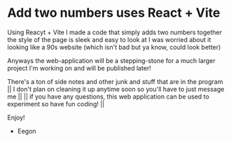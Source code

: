 # Add two numbers uses React + Vite 

Using Reacyt + Vite I made a code that simply adds two numbers together
the style of the page is sleek and easy to look at
I was worried about it looking like a 90s website (which isn't bad but ya know, could look better)

Anyways the web-application will be a stepping-stone for a much larger project I'm working
on and will be published later! 

There's a ton of side notes and other junk and stuff that are in the program
       || I don't plan on cleaning it up anytime soon so you'll have to just message me                  ||
       || if you have any questions, this web application can be used to experiment so have fun coding!  ||

Enjoy!
- Eegon
